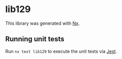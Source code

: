 # lib129

This library was generated with [Nx](https://nx.dev).

## Running unit tests

Run `nx test lib129` to execute the unit tests via [Jest](https://jestjs.io).
